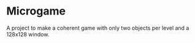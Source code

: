 # Microgame

A project to make a coherent game with only two objects per level and a 128x128 window.

